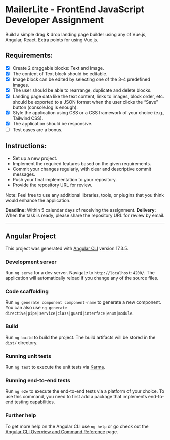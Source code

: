 # MailerLite - FrontEnd JavaScript Developer Assignment

Build a simple drag & drop landing page builder using any of Vue.js, Angular, React. Extra points for using Vue.js.

## Requirements:
- [X] Create 2 draggable blocks: Text and Image.
- [X] The content of Text block should be editable.
- [X] Image block can be edited by selecting one of the 3-4 predefined images.
- [X] The user should be able to rearrange, duplicate and delete blocks.
- [X] Landing page data like the text content, links to images, block order, etc. should be exported to a JSON format when the user clicks the “Save” button (console.log is enough).
- [X] Style the application using CSS or a CSS framework of your choice (e.g., Tailwind CSS).
- [X] The application should be responsive.
- [ ] Test cases are a bonus.

## Instructions:
- Set up a new project.
- Implement the required features based on the given requirements.
- Commit your changes regularly, with clear and descriptive commit messages.
- Push your final implementation to your repository.
- Provide the repository URL for review.

Note: Feel free to use any additional libraries, tools, or plugins that you think would enhance the application.

**Deadline:** Within 5 calendar days of receiving the assignment.
**Delivery:** When the task is ready, please share the repository URL for review by email. 

---
## Angular Project

This project was generated with [Angular CLI](https://github.com/angular/angular-cli) version 17.3.5.

### Development server

Run `ng serve` for a dev server. Navigate to `http://localhost:4200/`. The application will automatically reload if you change any of the source files.

### Code scaffolding

Run `ng generate component component-name` to generate a new component. You can also use `ng generate directive|pipe|service|class|guard|interface|enum|module`.

### Build

Run `ng build` to build the project. The build artifacts will be stored in the `dist/` directory.

### Running unit tests

Run `ng test` to execute the unit tests via [Karma](https://karma-runner.github.io).

### Running end-to-end tests

Run `ng e2e` to execute the end-to-end tests via a platform of your choice. To use this command, you need to first add a package that implements end-to-end testing capabilities.

### Further help

To get more help on the Angular CLI use `ng help` or go check out the [Angular CLI Overview and Command Reference](https://angular.io/cli) page.
